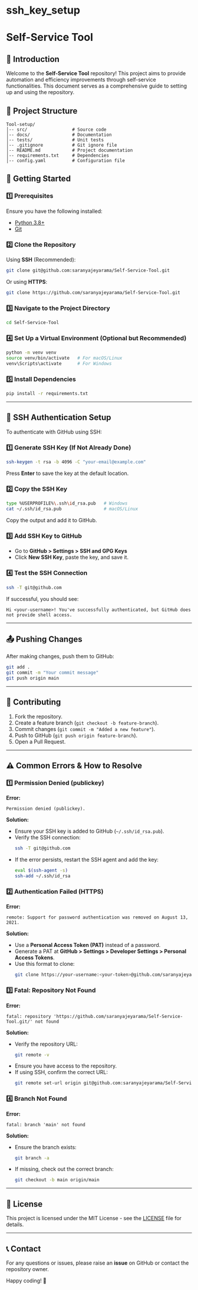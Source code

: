 # ssh_key_setup
# Self-Service Tool

## 📌 Introduction
Welcome to the **Self-Service Tool** repository! This project aims to provide automation and efficiency improvements through self-service functionalities. This document serves as a comprehensive guide to setting up and using the repository.

## 📂 Project Structure
```
Tool-setup/
│-- src/                 # Source code
│-- docs/                # Documentation
│-- tests/               # Unit tests
│-- .gitignore           # Git ignore file
│-- README.md            # Project documentation
│-- requirements.txt     # Dependencies
│-- config.yaml          # Configuration file
```

## 🚀 Getting Started
### 1️⃣ Prerequisites
Ensure you have the following installed:
- [Python 3.8+](https://www.python.org/downloads/)
- [Git](https://git-scm.com/downloads)

### 2️⃣ Clone the Repository
Using **SSH** (Recommended):
```bash
git clone git@github.com:saranyajeyarama/Self-Service-Tool.git
```
Or using **HTTPS**:
```bash
git clone https://github.com/saranyajeyarama/Self-Service-Tool.git
```

### 3️⃣ Navigate to the Project Directory
```bash
cd Self-Service-Tool
```

### 4️⃣ Set Up a Virtual Environment (Optional but Recommended)
```bash
python -m venv venv
source venv/bin/activate   # For macOS/Linux
venv\Scripts\activate      # For Windows
```

### 5️⃣ Install Dependencies
```bash
pip install -r requirements.txt
```

---

## 🔑 SSH Authentication Setup
To authenticate with GitHub using SSH:

### 1️⃣ Generate SSH Key (If Not Already Done)
```bash
ssh-keygen -t rsa -b 4096 -C "your-email@example.com"
```
Press **Enter** to save the key at the default location.

### 2️⃣ Copy the SSH Key
```bash
type %USERPROFILE%\.ssh\id_rsa.pub   # Windows
cat ~/.ssh/id_rsa.pub                # macOS/Linux
```
Copy the output and add it to GitHub.

### 3️⃣ Add SSH Key to GitHub
- Go to **GitHub > Settings > SSH and GPG Keys**
- Click **New SSH Key**, paste the key, and save it.

### 4️⃣ Test the SSH Connection
```bash
ssh -T git@github.com
```
If successful, you should see:
```
Hi <your-username>! You've successfully authenticated, but GitHub does not provide shell access.
```

---

## 📤 Pushing Changes
After making changes, push them to GitHub:
```bash
git add .
git commit -m "Your commit message"
git push origin main
```

---

## 🤝 Contributing
1. Fork the repository.
2. Create a feature branch (`git checkout -b feature-branch`).
3. Commit changes (`git commit -m "Added a new feature"`).
4. Push to GitHub (`git push origin feature-branch`).
5. Open a Pull Request.

---

## ⚠️ Common Errors & How to Resolve
### 1️⃣ Permission Denied (publickey)
**Error:**
```
Permission denied (publickey).
```
**Solution:**
- Ensure your SSH key is added to GitHub (`~/.ssh/id_rsa.pub`).
- Verify the SSH connection:
  ```bash
  ssh -T git@github.com
  ```
- If the error persists, restart the SSH agent and add the key:
  ```bash
  eval $(ssh-agent -s)
  ssh-add ~/.ssh/id_rsa
  ```

### 2️⃣ Authentication Failed (HTTPS)
**Error:**
```
remote: Support for password authentication was removed on August 13, 2021.
```
**Solution:**
- Use a **Personal Access Token (PAT)** instead of a password.
- Generate a PAT at **GitHub > Settings > Developer Settings > Personal Access Tokens**.
- Use this format to clone:
  ```bash
  git clone https://your-username:<your-token>@github.com/saranyajeyarama/Self-Service-Tool.git
  ```

### 3️⃣ Fatal: Repository Not Found
**Error:**
```
fatal: repository 'https://github.com/saranyajeyarama/Self-Service-Tool.git/' not found
```
**Solution:**
- Verify the repository URL:
  ```bash
  git remote -v
  ```
- Ensure you have access to the repository.
- If using SSH, confirm the correct URL:
  ```bash
  git remote set-url origin git@github.com:saranyajeyarama/Self-Service-Tool.git
  ```

### 4️⃣ Branch Not Found
**Error:**
```
fatal: branch 'main' not found
```
**Solution:**
- Ensure the branch exists:
  ```bash
  git branch -a
  ```
- If missing, check out the correct branch:
  ```bash
  git checkout -b main origin/main
  ```

---

## 📜 License
This project is licensed under the MIT License - see the [LICENSE](LICENSE) file for details.

---

## 📞 Contact
For any questions or issues, please raise an **issue** on GitHub or contact the repository owner.

Happy coding! 🚀

